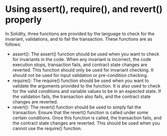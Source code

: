 # Using assert(), require(), and revert() properly

In Solidity, three functions are provided by the language to check for the invariant, validations, and to fail the transaction. These functions are as follows:

- assert(): The assert() function should be used when you want to check for invariants in the code. When any invariant is incorrect, the code execution stops, transaction fails, and contract state changes are reverted. This function should only be used for invariant checking. It should not be used for input validation or pre-condition checking.
- require(): The require() function should be used when you want to validate the arguments provided to the function. It is also used to check for the valid conditions and variable values to be in an expected state. If the validation fails, the transaction also fails, and the contract state changes are reverted.
- revert(): The revert() function should be used to simply fail the transaction. Ensure that the revert() function is called under some certain conditions. Once this function is called, the transaction fails, and the contract state changes are reverted. This should be used when you cannot use the require() function.
